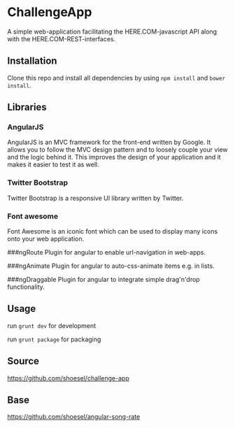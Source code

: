 # ChallengeApp
A simple web-application facilitating the HERE.COM-javascript API along with the HERE.COM-REST-interfaces.

## Installation
Clone this repo and install all dependencies by using `npm install` and `bower install`.

## Libraries

### AngularJS
AngularJS is an MVC framework for the front-end written by Google. It allows you to follow the MVC design pattern and to loosely couple your view and the logic behind it.
This improves the design of your application and it makes it easier to test it as well.

### Twitter Bootstrap
Twitter Bootstrap is a responsive UI library written by Twitter.

### Font awesome
Font Awesome is an iconic font which can be used to display many icons onto your web application.

###ngRoute
Plugin for angular to enable url-navigation in web-apps.

###ngAnimate
Plugin for angular to auto-css-animate items e.g. in lists.

###ngDraggable
Plugin for angular to integrate simple drag'n'drop functionality.

## Usage
run `grunt dev` for development

run `grunt package` for packaging

## Source
https://github.com/shoesel/challenge-app
## Base
https://github.com/shoesel/angular-song-rate
